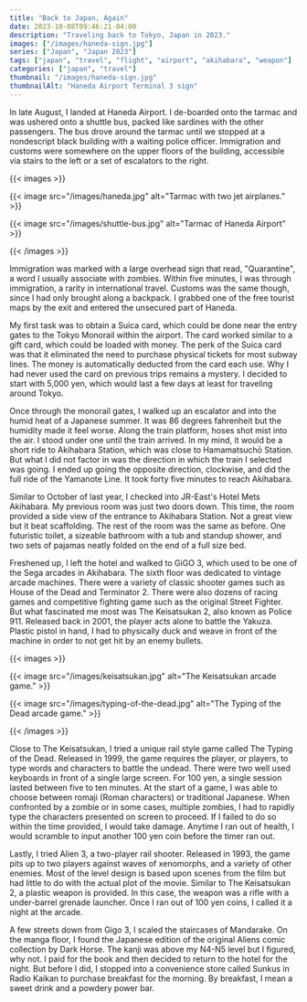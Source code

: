 ```yaml
---
title: "Back to Japan, Again"
date: 2023-10-08T09:46:21-04:00
description: "Traveling back to Tokyo, Japan in 2023."
images: ["/images/haneda-sign.jpg"]
series: ["Japan", "Japan 2023"]
tags: ["japan", "travel", "flight", "airport", "akihabara", "weapon"]
categories: ["japan", "travel"]
thumbnail: "/images/haneda-sign.jpg"
thumbnailAlt: "Haneda Airport Terminal 3 sign"
---
```


In late August, I landed at Haneda Airport. I de-boarded onto the tarmac and was ushered onto a shuttle bus, packed like sardines with the other passengers. The bus drove around the tarmac until we stopped at a nondescript black building with a waiting police officer. Immigration and customs were somewhere on the upper floors of the building, accessible via stairs to the left or a set of escalators to the right.

{{< images >}}

{{< image src="/images/haneda.jpg" alt="Tarmac with two jet airplanes." >}}

{{< image src="/images/shuttle-bus.jpg" alt="Tarmac of Haneda Airport" >}}

{{< /images >}}

Immigration was marked with a large overhead sign that read, "Quarantine", a word I usually associate with zombies. Within five minutes, I was through immigration, a rarity in international travel. Customs was the same though, since I had only brought along a backpack. I grabbed one of the free tourist maps by the exit and entered the unsecured part of Haneda.

My first task was to obtain a Suica card, which could be done near the entry gates to the Tokyo Monorail within the airport. The card worked similar to a gift card, which could be loaded with money. The perk of the Suica card was that it eliminated the need to purchase physical tickets for most subway lines. The money is automatically deducted from the card each use. Why I had never used the card on previous trips remains a mystery. I decided to start with 5,000 yen, which would last a few days at least for traveling around Tokyo.

Once through the monorail gates, I walked up an escalator and into the humid heat of a Japanese summer. It was 86 degrees fahrenheit but the humidity made it feel worse. Along the train platform, hoses shot mist into the air. I stood under one until the train arrived. In my mind, it would be a short ride to Akihabara Station, which was close to Hamamatsuchō Station. But what I did not factor in was the direction in which the train I selected was going. I ended up going the opposite direction, clockwise, and did the full ride of the Yamanote Line. It took forty five minutes to reach Akihabara.

Similar to October of last year, I checked into JR-East's Hotel Mets Akihabara. My previous room was just two doors down. This time, the room provided a side view of the entrance to Akihabara Station. Not a great view but it beat scaffolding. The rest of the room was the same as before. One futuristic toilet, a sizeable bathroom with a tub and standup shower, and two sets of pajamas neatly folded on the end of a full size bed.

Freshened up, I left the hotel and walked to GiGO 3, which used to be one of the Sega arcades in Akihabara. The sixth floor was dedicated to vintage arcade machines. There were a variety of classic shooter games such as House of the Dead and Terminator 2. There were also dozens of racing games and competitive fighting game such as the original Street Fighter. But what fascinated me most was The Keisatsukan 2, also known as Police 911. Released back in 2001, the player acts alone to battle the Yakuza. Plastic pistol in hand, I had to physically duck and weave in front of the machine in order to not get hit by an enemy bullets.

{{< images >}}

{{< image src="/images/keisatsukan.jpg" alt="The Keisatsukan arcade game." >}}

{{< image src="/images/typing-of-the-dead.jpg" alt="The Typing of the Dead arcade game." >}}

{{< /images >}}

Close to The Keisatsukan, I tried a unique rail style game called The Typing of the Dead. Released in 1999, the game requires the player, or players, to type words and characters to battle the undead. There were two well used keyboards in front of a single large screen. For 100 yen, a single session lasted between five to ten minutes. At the start of a game, I was able to choose between romaji (Roman characters) or traditional Japanese. When confronted by a zombie or in some cases, multiple zombies, I had to rapidly type the characters presented on screen to proceed. If I failed to do so within the time provided, I would take damage. Anytime I ran out of health, I would scramble to input another 100 yen coin before the timer ran out.

Lastly, I tried Alien 3, a two-player rail shooter. Released in 1993, the game pits up to two players against waves of xenomorphs, and a variety of other enemies. Most of the level design is based upon scenes from the film but had little to do with the actual plot of the movie. Similar to The Keisatsukan 2, a plastic weapon is provided. In this case, the weapon was a rifle with a under-barrel grenade launcher. Once I ran out of 100 yen coins, I called it a night at the arcade.

A few streets down from Gigo 3, I scaled the staircases of Mandarake. On the manga floor, I found the Japanese edition of the original Aliens comic collection by Dark Horse. The kanji was above my N4-N5 level but I figured, why not. I paid for the book and then decided to return to the hotel for the night. But before I did, I stopped into a convenience store called Sunkus in Radio Kaikan to purchase breakfast for the morning. By breakfast, I mean a sweet drink and a powdery power bar.
